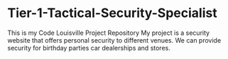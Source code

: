 # Tier-1-Tactical-Security-Specialist
This is my Code Louisville Project Repository
My project is a security website that offers personal security to different venues.
We can provide security for birthday parties car dealerships and stores.
